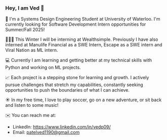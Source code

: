 ### Hey, I am Ved 👋

👋 I'm a Systems Design Engineering Student at University of Waterloo. I'm currently looking for Software Development Intern opportunities for Summer/Fall 2025!

👨🏽‍💻 This Winter I will be interning at Wealthsimple. Previously I have also interned at Manulife Financial as a SWE Intern, Escape as a SWE intern and Viral Nation as ML intern.

💻 Currently I am learning and getting better at my technical skills with Python and working on ML projects.

📈 Each project is a stepping stone for learning and growth. I actively pursue challenges that stretch my capabilities, constantly seeking opportunities to push the boundaries of what I can achieve.

☀️ In my free time, I love to play soccer, go on a new adventure, or sit back and listen to some music!

✉️ You can reach me at: 
  - LinkedIn: https://www.linkedin.com/in/vedp09/
  - Email: patelved1190@gmail.com
